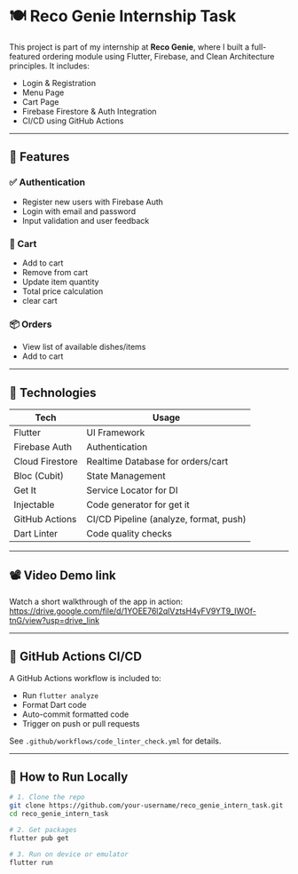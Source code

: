 # 🍽️ Reco Genie Internship Task

This project is part of my internship at **Reco Genie**, where I built a full-featured ordering module using Flutter, Firebase, and Clean Architecture principles. It includes:

- Login & Registration
- Menu Page
- Cart Page
- Firebase Firestore & Auth Integration
- CI/CD using GitHub Actions

---

## 🚀 Features

### ✅ Authentication
- Register new users with Firebase Auth
- Login with email and password
- Input validation and user feedback

### 🛒 Cart
- Add to cart
- Remove from cart
- Update item quantity
- Total price calculation
- clear cart

### 📦 Orders
- View list of available dishes/items
- Add to cart 

---

## 🔌 Technologies

| Tech               | Usage                             |
|--------------------|------------------------------------|
| Flutter            | UI Framework                      |
| Firebase Auth      | Authentication                    |
| Cloud Firestore    | Realtime Database for orders/cart |
| Bloc (Cubit)       | State Management                  |
| Get It             | Service Locator for DI            |
| Injectable         | Code generator for get it         |
| GitHub Actions     | CI/CD Pipeline (analyze, format, push) |
| Dart Linter        | Code quality checks               |

---

## 📽️ Video Demo link

Watch a short walkthrough of the app in action:
https://drive.google.com/file/d/1YOEE76l2qlVztsH4yFV9YT9_IWOf-tnG/view?usp=drive_link


---
## 🧪 GitHub Actions CI/CD

A GitHub Actions workflow is included to:
- Run `flutter analyze`
- Format Dart code
- Auto-commit formatted code
- Trigger on push or pull requests

See `.github/workflows/code_linter_check.yml` for details.

---

## 🔧 How to Run Locally

```bash
# 1. Clone the repo
git clone https://github.com/your-username/reco_genie_intern_task.git
cd reco_genie_intern_task

# 2. Get packages
flutter pub get

# 3. Run on device or emulator
flutter run
